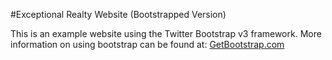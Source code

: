 #Exceptional Realty Website (Bootstrapped Version)

This is an example website using the Twitter Bootstrap v3 framework.
More information on using bootstrap can be found at: 
[GetBootstrap.com](http://getbootstrap.com)